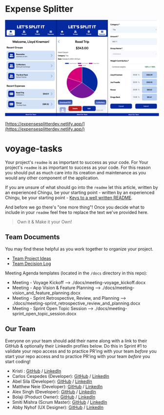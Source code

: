 # Expense Splitter

![Screenshot](expense-splitter/expense-splitter.png)

[https://expensesplitterdev.netlify.app/](https://expensesplitterdev.netlify.app/)

# voyage-tasks

Your project's `readme` is as important to success as your code. For
Your project's `readme` is as important to success as your code. For
this reason you should put as much care into its creation and maintenance
as you would any other component of the application.

If you are unsure of what should go into the `readme` let this article,
written by an experienced Chingu, be your starting point -
written by an experienced Chingu, be your starting point -
[Keys to a well written README](https://tinyurl.com/yk3wubft).

And before we go there's "one more thing"! Once you decide what to include
in your `readme` feel free to replace the text we've provided here.

> Own it & Make it your Own!

## Team Documents

You may find these helpful as you work together to organize your project.

- [Team Project Ideas](./docs/team_project_ideas.md)
- [Team Decision Log](./docs/team_decision_log.md)

Meeting Agenda templates (located in the `/docs` directory in this repo):

- Meeting - Voyage Kickoff --> ./docs/meeting-voyage_kickoff.docx
- Meeting - App Vision & Feature Planning --> ./docs/meeting-vision_and_feature_planning.docx
- Meeting - Sprint Retrospective, Review, and Planning --> ./docs/meeting-sprint_retrospective_review_and_planning.docx
- Meeting - Sprint Open Topic Session --> ./docs/meeting-sprint_open_topic_session.docx

## Our Team

Everyone on your team should add their name along with a link to their GitHub
& optionally their LinkedIn profiles below. Do this in Sprint #1 to validate
your repo access and to practice PR'ing with your team _before_ you start
your repo access and to practice PR'ing with your team _before_ you start
coding!

- Kristi : [GitHub](https://github.com/kristi-h) / [LinkedIn](https://linkedin.com/in/liaccountname)
- Carlos Cespedes (Developer): [GitHub](https://github.com/ccespedes) / [LinkedIn](https://linkedin.com/in/account)
- Abel Sila (Developer): [GitHub](https://github.com/belunatic) / [LinkedIn](https://www.linkedin.com/in/abel-sila-24b4a97a/)
- Matthew Neie (Developer): [GitHub](https://github.com/MatthewNeie) / [LinkedIn](https://linkedin.com/in/matthew-neie)
- Alex Singh (Developer): [GitHub](https://github.com/singhalex) / [LinkedIn](https://www.linkedin.com/in/kaur-singh-748000254/)
- Bolaji (Product Owner): [GitHub](https://github.com/Anuoluwatobi) / [LinkedIn](https://www.linkedin.com/in/anuoluwatobi-majesty-bolaji-734583237/)
- Smiti Mishra (Scrum Master): [GitHub](https://github.com/SM171906) / [LinkedIn](https://www.linkedin.com/in/smitimishra/)
- Abby Nyhof (UX Designer): [GitHub](https://github.com/abbynyhof) / [LinkedIn](https://www.linkedin.com/in/abbynyhof/)

